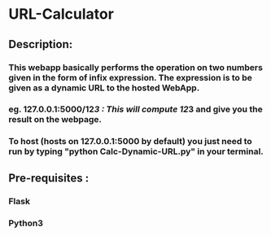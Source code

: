 # URL-Calculator
## Description: <br>
### This webapp basically performs the operation on two numbers given in the form of infix expression. The expression is to be given as a dynamic URL to the hosted WebApp.
### eg. 127.0.0.1:5000/12*3 : This will compute 12*3 and give you the result on the webpage.
### To host (hosts on 127.0.0.1:5000 by default) you just need to run by typing "python Calc-Dynamic-URL.py" in your terminal.
## Pre-requisites : 
### Flask
### Python3
## 
